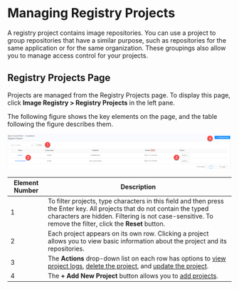 # Managing Registry Projects

A registry project contains image repositories. You can use a project to group repositories that have a similar purpose, such as repositories for the same application or for the same organization. These groupings also allow you to manage access control for your projects.

## Registry Projects Page
Projects are managed from the Registry Projects page. To display this page, click **Image Registry > Registry Projects** in the left pane.

The following figure shows the key elements on the page, and the table following the figure describes them.

<p align=center><img src="/docs/resources/images/registry/registry-projects-page.png" width="700"></p>

| **Element Number**       | **Description**                               |
| -------------------------|-----------------------------------------------| 
| 1                        | To filter projects, type characters in this field and then press the Enter key. All projects that do not contain the typed characters are hidden. Filtering is not case-sensitive. To remove the filter, click the **Reset** button.                                        |
| 2                        | Each project appears on its own row. Clicking a project allows you to view basic information about the project and its repositories.             |
| 3                        | The **Actions** drop-down list on each row has options to [view project logs](</docs/portal/image-registry/viewing-logs.md>), [delete the project](</docs/portal/image-registry/deleting-projects.md>), and [update the project](</docs/portal/image-registry/updating-projects.md>).                                                                          |
| 4                        | The **+ Add New Project** button allows you to [add projects](</docs/portal/image-registry/adding-projects.md>).          |
